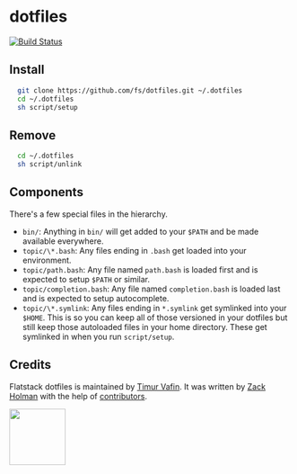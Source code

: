 # dotfiles

[![Build Status](https://travis-ci.org/fs/dotfiles.svg)](https://travis-ci.org/fs/dotfiles)

## Install

```bash
  git clone https://github.com/fs/dotfiles.git ~/.dotfiles
  cd ~/.dotfiles
  sh script/setup
```

## Remove

```bash
  cd ~/.dotfiles
  sh script/unlink
```

## Components

There's a few special files in the hierarchy.

- `bin/`: Anything in `bin/` will get added to your `$PATH` and be made available everywhere.
- `topic/\*.bash`: Any files ending in `.bash` get loaded into your environment.
- `topic/path.bash`: Any file named `path.bash` is loaded first and is expected to setup `$PATH` or similar.
- `topic/completion.bash`: Any file named `completion.bash` is loaded last and is expected to setup autocomplete.
- `topic/\*.symlink`: Any files ending in `*.symlink` get symlinked into your `$HOME`. This is so you can keep all of those versioned in your dotfiles but still keep those autoloaded files in your home directory. These get symlinked in when you run `script/setup`.

## Credits

Flatstack dotfiles is maintained by [Timur Vafin](http://github.com/timurvafin).
It was written by [Zack Holman](https://github.com/holman/dotfiles) with the help of
[contributors](http://github.com/fs/dotfiles/contributors).

[<img src="http://www.flatstack.com/logo.svg" width="100"/>](http://www.flatstack.com)
